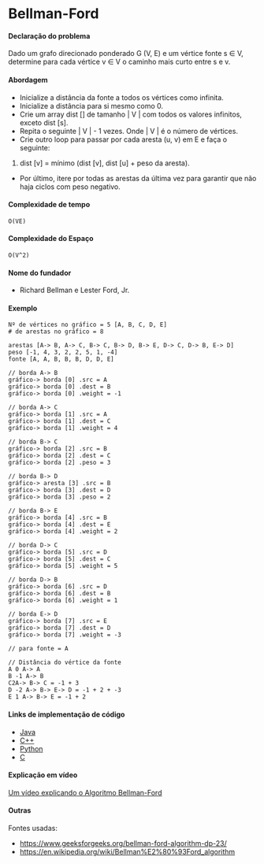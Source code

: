 # Bellman-Ford

#### Declaração do problema

Dado um grafo direcionado ponderado G (V, E) e um vértice fonte s ∈ V, determine para cada vértice v ∈ V o caminho mais curto entre s e v.

#### Abordagem

- Inicialize a distância da fonte a todos os vértices como infinita.
- Inicialize a distância para si mesmo como 0.
- Crie um array dist [] de tamanho | V | com todos os valores infinitos, exceto dist [s].
- Repita o seguinte | V | - 1 vezes. Onde | V | é o número de vértices.
- Crie outro loop para passar por cada aresta (u, v) em E e faça o seguinte:
1. dist [v] = mínimo (dist [v], dist [u] + peso da aresta).
- Por último, itere por todas as arestas da última vez para garantir que não haja ciclos com peso negativo.

#### Complexidade de tempo

`O(VE)`

#### Complexidade do Espaço

`O(V^2)`

#### Nome do fundador

- Richard Bellman e Lester Ford, Jr.

#### Exemplo

```
Nº de vértices no gráfico = 5 [A, B, C, D, E]
# de arestas no gráfico = 8

arestas [A-> B, A-> C, B-> C, B-> D, B-> E, D-> C, D-> B, E-> D]
peso [-1, 4, 3, 2, 2, 5, 1, -4]
fonte [A, A, B, B, B, D, D, E]

// borda A-> B
gráfico-> borda [0] .src = A
gráfico-> borda [0] .dest = B
gráfico-> borda [0] .weight = -1

// borda A-> C
gráfico-> borda [1] .src = A
gráfico-> borda [1] .dest = C
gráfico-> borda [1] .weight = 4

// borda B-> C
gráfico-> borda [2] .src = B
gráfico-> borda [2] .dest = C
gráfico-> borda [2] .peso = 3

// borda B-> D
gráfico-> aresta [3] .src = B
gráfico-> borda [3] .dest = D
gráfico-> borda [3] .peso = 2

// borda B-> E
gráfico-> borda [4] .src = B
gráfico-> borda [4] .dest = E
gráfico-> borda [4] .weight = 2

// borda D-> C
gráfico-> borda [5] .src = D
gráfico-> borda [5] .dest = C
gráfico-> borda [5] .weight = 5

// borda D-> B
gráfico-> borda [6] .src = D
gráfico-> borda [6] .dest = B
gráfico-> borda [6] .weight = 1

// borda E-> D
gráfico-> borda [7] .src = E
gráfico-> borda [7] .dest = D
gráfico-> borda [7] .weight = -3

// para fonte = A

// Distância do vértice da fonte
A 0 A-> A
B -1 A-> B
C2A-> B-> C = -1 + 3
D -2 A-> B-> E-> D = -1 + 2 + -3
E 1 A-> B-> E = -1 + 2
```

#### Links de implementação de código

- [Java](https://github.com/TheAlgorithms/Java/blob/master/DataStructures/Graphs/BellmanFord.java)
- [C++](https://github.com/TheAlgorithms/C-Plus-Plus/blob/master/Dynamic%20Programming/Bellman-Ford.cpp)
- [Python](https://github.com/TheAlgorithms/Python/blob/master/data_structures/graph/bellman_ford.py)
- [C](https://github.com/TheAlgorithms/C/blob/master/data_structures/graphs/Bellman-Ford.c)

#### Explicação em vídeo

[Um vídeo explicando o Algoritmo Bellman-Ford](https://www.youtube.com/watch?v=hxMWBBCpR6A)

#### Outras

Fontes usadas:
- https://www.geeksforgeeks.org/bellman-ford-algorithm-dp-23/
- https://en.wikipedia.org/wiki/Bellman%E2%80%93Ford_algorithm
